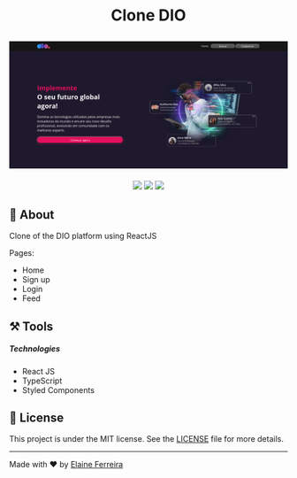 <h1 align="center">Clone DIO</h1>

<h2 align="center">
<img src="./src/assets/banner-Clone-DIO.png" target="_blank"></a>
</h2>

<div align="center">
  <img src="https://img.shields.io/badge/React-20232A?style=flat&logo=react&logoColor=61DAFB">
  <img src="https://img.shields.io/badge/TypeScript-007ACC?style=flat&logo=typescript&logoColor=white">
  <img src="https://img.shields.io/badge/styled--components-DB7093?style=flat&logo=styled-components&logoColor=white">
</div>

## 📘 About
Clone of the DIO platform using ReactJS

Pages:  
- Home
- Sign up
- Login
- Feed

## ⚒️ Tools
##### Technologies
- React JS
- TypeScript
- Styled Components

## 📄 License
This project is under the MIT license. See the [LICENSE](https://github.com/elainefs/bootcamps-dio/blob/main/LICENCE) file for more details.

<hr>

Made with ❤️ by [Elaine Ferreira](https://github.com/elainefs)